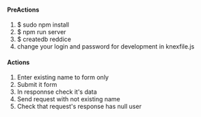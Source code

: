 <h4>PreActions</h4>
<ol>
	<li>$ sudo npm install</li>
	<li>$ npm run server</li>
	<li>$ createdb reddice</li>
	<li>change your login and password for development in knexfile.js</li>
</ol>

<h4>Actions</h4>
<ol>
	<li>Enter existing name to form only</li>
	<li>Submit it form</li>
	<li>In responnse check it's data</li>
	<li>Send request with not existing name</li>
	<li>Check that request's response has null user</li>
</ol>
